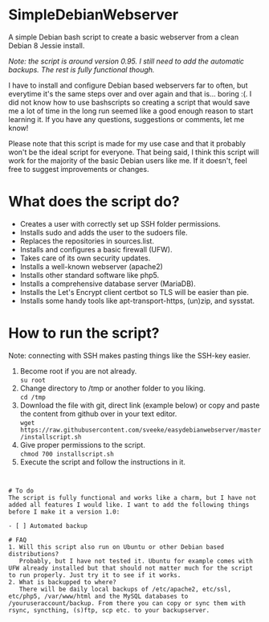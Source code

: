 # SimpleDebianWebserver
A simple Debian bash script to create a basic webserver from a clean Debian 8 Jessie install.

*Note: the script is around version 0.95. I still need to add the automatic backups. The rest is fully functional though.*

I have to install and configure Debian based webservers far to often, but everytime it's the same steps over and over again and that is... boring :(. I did not know how to use bashscripts so creating a script that would save me a lot of time in the long run seemed like a good enough reason to start learning it. If you have any questions, suggestions or comments, let me know!

Please note that this script is made for my use case and that it probably won't be the ideal script for everyone. That being said, I think this script will work for the majority of the basic Debian users like me. If it doesn't, feel free to suggest improvements or changes.

# What does the script do?

- Creates a user with correctly set up SSH folder permissions.
- Installs sudo and adds the user to the sudoers file.
- Replaces the repositories in sources.list.
- Installs and configures a basic firewall (UFW).
- Takes care of its own security updates.
- Installs a well-known webserver (apache2)
- Installs other standard software like php5.
- Installs a comprehensive database server (MariaDB).
- Installs the Let's Encrypt client certbot so TLS will be easier than pie.
- Installs some handy tools like apt-transport-https, (un)zip, and sysstat.

# How to run the script?
Note: connecting with SSH makes pasting things like the SSH-key easier.

1. Become root if you are not already.  
   ```su root```
2. Change directory to /tmp or another folder to you liking.  
   ```cd /tmp```
3. Download the file with git, direct link (example below) or copy and paste the content from github over in your text editor.  
   ```wget https://raw.githubusercontent.com/sveeke/easydebianwebserver/master/installscript.sh```
5. Give proper permissions to the script.  
   ```chmod 700 installscript.sh```
6. Execute the script and follow the instructions in it.  
   ```./installscript.sh
```

# To do
The script is fully functional and works like a charm, but I have not added all features I would like. I want to add the following things before I make it a version 1.0:

- [ ] Automated backup

# FAQ
1. Will this script also run on Ubuntu or other Debian based distributions?
   Probably, but I have not tested it. Ubuntu for example comes with UFW already installed but that should not matter much for the script to run properly. Just try it to see if it works.
2. What is backupped to where?
   There will be daily local backups of /etc/apache2, etc/ssl, etc/php5, /var/www/html and the MySQL databases to /youruseraccount/backup. From there you can copy or sync them with rsync, syncthing, (s)ftp, scp etc. to your backupserver.
